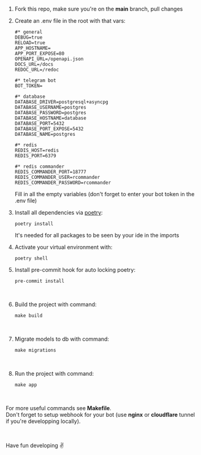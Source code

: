 1. Fork this repo, make sure you're on the **main** branch, pull changes
1. Create an .env file in the root with that vars:

    ```
    #* general
    DEBUG=true
    RELOAD=true
    APP_HOSTNAME=
    APP_PORT_EXPOSE=80
    OPENAPI_URL=/openapi.json
    DOCS_URL=/docs
    REDOC_URL=/redoc

    #* telegram bot
    BOT_TOKEN=

    #* database
    DATABASE_DRIVER=postgresql+asyncpg
    DATABASE_USERNAME=postgres
    DATABASE_PASSWORD=postgres
    DATABASE_HOSTNAME=database
    DATABASE_PORT=5432
    DATABASE_PORT_EXPOSE=5432
    DATABASE_NAME=postgres

    #* redis
    REDIS_HOST=redis
    REDIS_PORT=6379

    #* redis commander
    REDIS_COMMANDER_PORT=18777
    REDIS_COMMANDER_USER=rcommander
    REDIS_COMMANDER_PASSWORD=rcommander
    ```
    Fill in all the empty variables (don't forget to enter your bot token in the .env file)
    </br>

1. Install all dependencies via [poetry](https://python-poetry.org/docs/):

    ```
    poetry install
    ```
    It's needed for all packages to be seen by your ide in the imports
    </br>

1. Activate your virtual environment with:
    ```
    poetry shell
    ```

1. Install pre-commit hook for auto locking poetry:

    ```
    pre-commit install
    ```
    </br>

1. Build the project with command: 
    ```
    make build
    ```
    </br>

1. Migrate models to db with command:
    ```
    make migrations
    ```
    </br>

1. Run the project with command:
    ```
    make app
    ```
    </br>

For more useful commands see **Makefile**.
</br>
Don't forget to setup webhook for your bot (use **nginx** or **cloudflare** tunnel if you're developping locally).

</br>


Have fun developing ✌️
